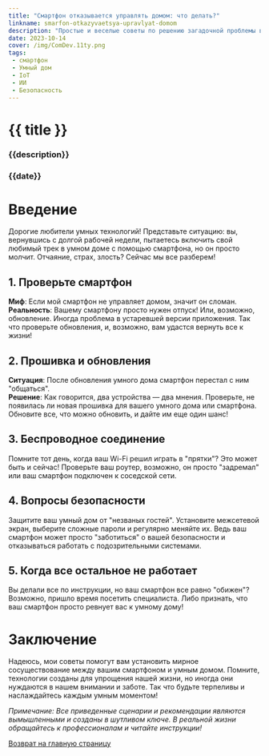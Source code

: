 ```yaml
---
title: "Смартфон отказывается управлять домом: что делать?"
linkname: smarfon-otkazyvaetsya-upravlyat-domom
description: "Простые и веселые советы по решению загадочной проблемы вашего упрямого смартфона."
date: 2023-10-14
cover: /img/ComDev.11ty.png
tags:
 - смартфон
 - Умный дом
 - IoT
 - ИИ
 - Безопасность
---
```


# {{ title }}
### {{description}}
### {{date}}

# Введение

Дорогие любители умных технологий! Представьте ситуацию: вы, вернувшись с долгой рабочей недели, пытаетесь включить свой любимый трек в умном доме с помощью смартфона, но он просто молчит. Отчаяние, страх, злость? Сейчас мы все разберем!

## 1. Проверьте смартфон

**Миф**: Если мой смартфон не управляет домом, значит он сломан.  
**Реальность**: Вашему смартфону просто нужен отпуск! Или, возможно, обновление. Иногда проблема в устаревшей версии приложения. Так что проверьте обновления, и, возможно, вам удастся вернуть все к жизни!

## 2. Прошивка и обновления

**Ситуация**: После обновления умного дома смартфон перестал с ним "общаться".  
**Решение**: Как говорится, два устройства — два мнения. Проверьте, не появилась ли новая прошивка для вашего умного дома или смартфона. Обновите все, что можно обновить, и дайте им еще один шанс!

## 3. Беспроводное соединение

Помните тот день, когда ваш Wi-Fi решил играть в "прятки"? Это может быть и сейчас! Проверьте ваш роутер, возможно, он просто "задремал" или ваш смартфон подключен к соседской сети.

## 4. Вопросы безопасности

Защитите ваш умный дом от "незваных гостей". Установите межсетевой экран, выберите сложные пароли и регулярно меняйте их. Ведь ваш смартфон может просто "заботиться" о вашей безопасности и отказываться работать с подозрительными системами.

## 5. Когда все остальное не работает

Вы делали все по инструкции, но ваш смартфон все равно "обижен"? Возможно, пришло время посетить специалиста. Либо признать, что ваш смартфон просто ревнует вас к умному дому!

# Заключение

Надеюсь, мои советы помогут вам установить мирное сосуществование между вашим смартфоном и умным домом. Помните, технологии созданы для упрощения нашей жизни, но иногда они нуждаются в нашем внимании и заботе. Так что будьте терпеливы и наслаждайтесь каждым умным моментом!

*Примечание: Все приведенные сценарии и рекомендации являются вымышленными и созданы в шутливом ключе. В реальной жизни обращайтесь к профессионалам и читайте инструкции!*

[Возврат на главную страницу](/)